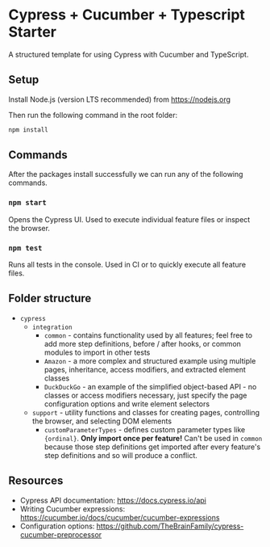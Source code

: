 # Cypress + Cucumber + Typescript Starter
A structured template for using Cypress with Cucumber and TypeScript.

## Setup
Install Node.js (version LTS recommended) from https://nodejs.org

Then run the following command in the root folder:
```sh
npm install
```

## Commands
After the packages install successfully we can run any of the following commands.

### `npm start`
Opens the Cypress UI. Used to execute individual feature files or inspect the browser.

### `npm test`
Runs all tests in the console. Used in CI or to quickly execute all feature files.

## Folder structure
- `cypress`
  - `integration`
    - `common` - contains functionality used by all features; feel free to add more step definitions, before / after hooks, or common modules to import in other tests
    - `Amazon` - a more complex and structured example using multiple pages, inheritance, access modifiers, and extracted element classes
    - `DuckDuckGo` - an example of the simplified object-based API - no classes or access modifiers necessary, just specify the page configuration options and write element selectors
  - `support` - utility functions and classes for creating pages, controlling the browser, and selecting DOM elements
    - `customParameterTypes` - defines custom parameter types like `{ordinal}`. **Only import once per feature!** Can't be used in `common` because those step definitions get imported after every feature's step definitions and so will produce a conflict.

## Resources
- Cypress API documentation: https://docs.cypress.io/api
- Writing Cucumber expressions: https://cucumber.io/docs/cucumber/cucumber-expressions
- Configuration options: https://github.com/TheBrainFamily/cypress-cucumber-preprocessor
